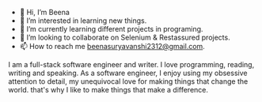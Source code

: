 - 👋 Hi, I’m Beena
- 👀 I’m interested in learning new things.
- 🌱 I’m currently learning different projects in programing. 
- 💞️ I’m looking to collaborate on Selenium & Restassured projects.
- 📫 How to reach me beenasuryavanshi2312@gmail.com.

I am a full-stack software engineer and writer. I love programming, reading, writing and speaking. As a software engineer, 
I enjoy using my obsessive attention to detail,
my unequivocal love for making things that change the world. that's why I like to make things that make a difference.
